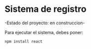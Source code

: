 <h1> Sistema de registro</h1>

-Estado del proyecto: en construccion-

Para ejecutar el sistema, debes poner:

```npm install react```
